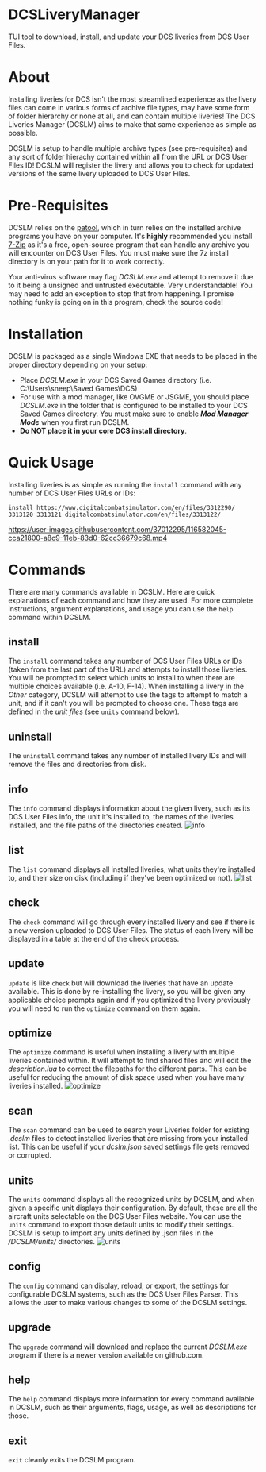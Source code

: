# DCSLiveryManager
TUI tool to download, install, and update your DCS liveries from DCS User Files.

# About
Installing liveries for DCS isn't the most streamlined experience as the livery files can come in various forms of archive file types, may have some form of folder hierarchy or none at all, and can contain multiple liveries! The DCS Liveries Manager (DCSLM) aims to make that same experience as simple as possible. 

DCSLM is setup to handle multiple archive types (see pre-requisites) and any sort of folder hierachy contained within all from the URL or DCS User Files ID! DCSLM will register the livery and allows you to check for updated versions of the same livery uploaded to DCS User Files.

# Pre-Requisites
DCSLM relies on the [patool](https://pypi.org/project/patool/), which in turn relies on the installed archive programs you have on your computer. It's **highly** recommended you install [7-Zip](https://www.7-zip.org/download.html) as it's a free, open-source program that can handle any archive you will encounter on DCS User Files. You must make sure the 7z install directory is on your path for it to work correctly.

Your anti-virus software may flag *DCSLM.exe* and attempt to remove it due to it being a unsigned and untrusted executable. Very understandable! You may need to add an exception to stop that from happening. I promise nothing funky is going on in this program, check the source code!

# Installation
DCSLM is packaged as a single Windows EXE that needs to be placed in the proper directory depending on your setup:
* Place *DCSLM.exe* in your DCS Saved Games directory (i.e. C:\Users\sneep\Saved Games\DCS)
* For use with a mod manager, like OVGME or JSGME, you should place *DCSLM.exe* in the folder that is configured to be installed to your DCS Saved Games directory. You must make sure to enable ***Mod Manager Mode*** when you first run DCSLM.
* **Do NOT place it in your core DCS install directory**.

# Quick Usage
Installing liveries is as simple as running the `install` command with any number of DCS User Files URLs or IDs:

`install https://www.digitalcombatsimulator.com/en/files/3312290/ 3313120 3313121 digitalcombatsimulator.com/en/files/3313122/`

https://user-images.githubusercontent.com/37012295/116582045-cca21800-a8c9-11eb-83d0-62cc36679c68.mp4

# Commands
There are many commands available in DCSLM. Here are quick explanations of each command and how they are used. For more complete instructions, argument explanations, and usage you can use the `help` command within DCSLM.

## install
The `install` command takes any number of DCS User Files URLs or IDs (taken from the last part of the URL) and attempts to install those liveries. You will be prompted to select which units to install to when there are multiple choices available (i.e. A-10, F-14). When installing a livery in the *Other* category, DCSLM will attempt to use the tags to attempt to match a unit, and if it can't you will be prompted to choose one. These tags are defined in the *unit files* (see `units` command below).

## uninstall
The `uninstall` command takes any number of installed livery IDs and will remove the files and directories from disk.

## info
The `info` command displays information about the given livery, such as its DCS User Files info, the unit it's installed to, the names of the liveries installed, and the file paths of the directories created.
![info](https://user-images.githubusercontent.com/37012295/135744046-83dae84e-7f21-4ab1-8438-cc158d21b2d2.jpg)

## list
The `list` command displays all installed liveries, what units they're installed to, and their size on disk (including if they've been optimized or not).
![list](https://user-images.githubusercontent.com/37012295/135744065-5afd5d8b-5d22-4288-b9f0-3388e25b445f.jpg)

## check
The `check` command will go through every installed livery and see if there is a new version uploaded to DCS User Files. The status of each livery will be displayed in a table at the end of the check process.

## update
`update` is like `check` but will download the liveries that have an update available. This is done by re-installing the livery, so you will be given any applicable choice prompts again and if you optimized the livery previously you will need to run the `optimize` command on them again.

## optimize
The `optimize` command is useful when installing a livery with multiple liveries contained within. It will attempt to find shared files and will edit the *description.lua* to correct the filepaths for the different parts. This can be useful for reducing the amount of disk space used when you have many liveries installed. 
![optimize](https://user-images.githubusercontent.com/37012295/135744294-9417d31d-94f4-4913-82a8-c03628741e94.jpg)

## scan
The `scan` command can be used to search your Liveries folder for existing *.dcslm* files to detect installed liveries that are missing from your installed list. This can be useful if your *dcslm.json* saved settings file gets removed or corrupted.

## units
The `units` command displays all the recognized units by DCSLM, and when given a specific unit displays their configuration. By default, these are all the aircraft units selectable on the DCS User Files website. You can use the `units` command to export those default units to modify their settings. DCSLM is setup to import any units defined by .json files in the */DCSLM/units/* directories.
![units](https://user-images.githubusercontent.com/37012295/135744513-23440933-ef13-44f5-9dc2-fd61584dd340.jpg)

## config
The `config` command can display, reload, or export, the settings for configurable DCSLM systems, such as the DCS User Files Parser. This allows the user to make various changes to some of the DCSLM settings.

## upgrade
The `upgrade` command will download and replace the current *DCSLM.exe* program if there is a newer version available on github.com.

## help
The `help` command displays more information for every command available in DCSLM, such as their arguments, flags, usage, as well as descriptions for those.

## exit
`exit` cleanly exits the DCSLM program. 
